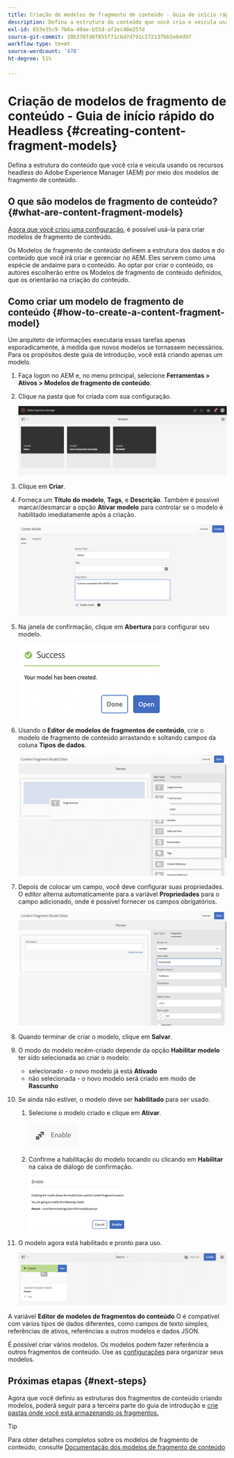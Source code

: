 ```yaml
---
title: Criação de modelos de fragmento de conteúdo - Guia de início rápido do Headless
description: Defina a estrutura do conteúdo que você cria e veicula usando os recursos headless do Adobe Experience Manager (AEM) por meio dos modelos de fragmento de conteúdo.
exl-id: 653e35c9-7b6a-49ae-b55d-af2ec40e257d
source-git-commit: 10b370fd8f855f71c6d7d791c272137bb5e04d97
workflow-type: tm+mt
source-wordcount: '478'
ht-degree: 51%

---
```


# Criação de modelos de fragmento de conteúdo - Guia de início rápido do Headless {#creating-content-fragment-models}

Defina a estrutura do conteúdo que você cria e veicula usando os recursos headless do Adobe Experience Manager (AEM) por meio dos modelos de fragmento de conteúdo.

## O que são modelos de fragmento de conteúdo? {#what-are-content-fragment-models}

[Agora que você criou uma configuração,](create-configuration.md) é possível usá-la para criar modelos de fragmento de conteúdo.

Os Modelos de fragmento de conteúdo definem a estrutura dos dados e do conteúdo que você irá criar e gerenciar no AEM. Eles servem como uma espécie de andaime para o conteúdo. Ao optar por criar o conteúdo, os autores escolherão entre os Modelos de fragmento de conteúdo definidos, que os orientarão na criação do conteúdo.

## Como criar um modelo de fragmento de conteúdo {#how-to-create-a-content-fragment-model}

Um arquiteto de informações executaria essas tarefas apenas esporadicamente, à medida que novos modelos se tornassem necessários. Para os propósitos deste guia de introdução, você está criando apenas um modelo.

1. Faça logon no AEM e, no menu principal, selecione **Ferramentas > Ativos > Modelos de fragmento de conteúdo**.
1. Clique na pasta que foi criada com sua configuração.

   ![A pasta de modelos](assets/models-folder.png)
1. Clique em **Criar**.
1. Forneça um **Título do modelo**, **Tags**, e **Descrição**. Também é possível marcar/desmarcar a opção **Ativar modelo** para controlar se o modelo é habilitado imediatamente após a criação.

   ![Criar um modelo](assets/models-create.png)
1. Na janela de confirmação, clique em **Abertura** para configurar seu modelo.

   ![Janela de confirmação](assets/models-confirmation.png)
1. Usando o **Editor de modelos de fragmentos de conteúdo**, crie o modelo de fragmento de conteúdo arrastando e soltando campos da coluna **Tipos de dados**.

   ![Arrastar e soltar campos](assets/models-drag-and-drop.png)

1. Depois de colocar um campo, você deve configurar suas propriedades. O editor alterna automaticamente para a variável **Propriedades** para o campo adicionado, onde é possível fornecer os campos obrigatórios.

   ![Configurar propriedades](assets/models-configure-properties.png)
1. Quando terminar de criar o modelo, clique em **Salvar**.

1. O modo do modelo recém-criado depende da opção **Habilitar modelo** ter sido selecionada ao criar o modelo:
   * selecionado - o novo modelo já está **Ativado**
   * não selecionada - o novo modelo será criado em modo de **Rascunho**

1. Se ainda não estiver, o modelo deve ser **habilitado** para ser usado.
   1. Selecione o modelo criado e clique em **Ativar**.

      ![Habilitação do modelo](assets/models-enable.png)
   1. Confirme a habilitação do modelo tocando ou clicando em **Habilitar** na caixa de diálogo de confirmação.

      ![Caixa de diálogo de confirmação de habilitação](assets/models-enabling.png)
1. O modelo agora está habilitado e pronto para uso.

   ![Modelo habilitado](assets/models-enabled.png)

A variável **Editor de modelos de fragmentos do conteúdo** O é compatível com vários tipos de dados diferentes, como campos de texto simples, referências de ativos, referências a outros modelos e dados JSON.

É possível criar vários modelos. Os modelos podem fazer referência a outros fragmentos de conteúdo. Use as [configurações](create-configuration.md) para organizar seus modelos.

## Próximas etapas {#next-steps}

Agora que você definiu as estruturas dos fragmentos de conteúdo criando modelos, poderá seguir para a terceira parte do guia de introdução e [crie pastas onde você está armazenando os fragmentos.](create-assets-folder.md)

>[!TIP]
>
>Para obter detalhes completos sobre os modelos de fragmento de conteúdo, consulte [Documentação dos modelos de fragmento de conteúdo](/help/assets/content-fragments/content-fragments-models.md)
